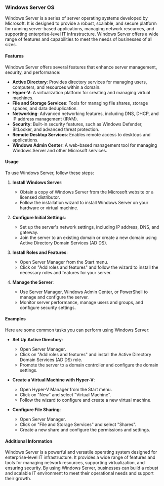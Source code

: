 
### Windows Server OS

Windows Server is a series of server operating systems developed by Microsoft. It is designed to provide a robust, scalable, and secure platform for running server-based applications, managing network resources, and supporting enterprise-level IT infrastructure. Windows Server offers a wide range of features and capabilities to meet the needs of businesses of all sizes.

#### Features

Windows Server offers several features that enhance server management, security, and performance:

- **Active Directory**: Provides directory services for managing users, computers, and resources within a domain.
- **Hyper-V**: A virtualization platform for creating and managing virtual machines.
- **File and Storage Services**: Tools for managing file shares, storage spaces, and data deduplication.
- **Networking**: Advanced networking features, including DNS, DHCP, and IP address management (IPAM).
- **Security**: Built-in security features, such as Windows Defender, BitLocker, and advanced threat protection.
- **Remote Desktop Services**: Enables remote access to desktops and applications.
- **Windows Admin Center**: A web-based management tool for managing Windows Server and other Microsoft services.

#### Usage

To use Windows Server, follow these steps:

1. **Install Windows Server**:
   - Obtain a copy of Windows Server from the Microsoft website or a licensed distributor.
   - Follow the installation wizard to install Windows Server on your hardware or virtual machine.

2. **Configure Initial Settings**:
   - Set up the server's network settings, including IP address, DNS, and gateway.
   - Join the server to an existing domain or create a new domain using Active Directory Domain Services (AD DS).

3. **Install Roles and Features**:
   - Open Server Manager from the Start menu.
   - Click on "Add roles and features" and follow the wizard to install the necessary roles and features for your server.

4. **Manage the Server**:
   - Use Server Manager, Windows Admin Center, or PowerShell to manage and configure the server.
   - Monitor server performance, manage users and groups, and configure security settings.

#### Examples

Here are some common tasks you can perform using Windows Server:

- **Set Up Active Directory**:
  - Open Server Manager.
  - Click on "Add roles and features" and install the Active Directory Domain Services (AD DS) role.
  - Promote the server to a domain controller and configure the domain settings.

- **Create a Virtual Machine with Hyper-V**:
  - Open Hyper-V Manager from the Start menu.
  - Click on "New" and select "Virtual Machine".
  - Follow the wizard to configure and create a new virtual machine.

- **Configure File Sharing**:
  - Open Server Manager.
  - Click on "File and Storage Services" and select "Shares".
  - Create a new share and configure the permissions and settings.

#### Additional Information

Windows Server is a powerful and versatile operating system designed for enterprise-level IT infrastructure. It provides a wide range of features and tools for managing network resources, supporting virtualization, and ensuring security. By using Windows Server, businesses can build a robust and scalable IT environment to meet their operational needs and support their growth.
